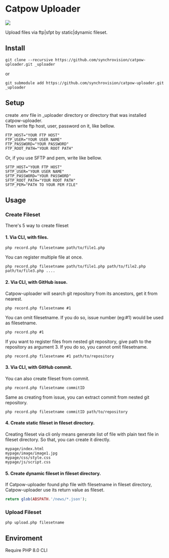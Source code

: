 Catpow Uploader
===

<img src="https://img.shields.io/badge/PHP-8.0-45A?logo=php"> 

Upload files via ftp|sfpt by static|dynamic fileset.


Install
--

 ```command
git clone --recursive https://github.com/synchrovision/catpow-uploader.git _uploader
 ```

or

 ```command
git submodule add https://github.com/synchrovision/catpow-uploader.git _uploader
 ```

Setup
--

create .env file in _uploader directory or directory that was installed catpow-uploader.  
Then write ftp host, user, password on it, like bellow.

```env
FTP_HOST="YOUR FTP HOST"
FTP_USER="YOUR USER NAME"
FTP_PASSWORD="YOUR PASSWORD"
FTP_ROOT_PATH="YOUR ROOT PATH"
```
Or, if you use SFTP and pem, write like bellow.

```env
SFTP_HOST="YOUR FTP HOST"
SFTP_USER="YOUR USER NAME"
SFTP_PASSWORD="YOUR PASSWORD"
SFTP_ROOT_PATH="YOUR ROOT PATH"
SFTP_PEM="PATH TO YOUR PEM FILE"
```

Usage
--

### Create Fileset

There's 5 way to create fileset

#### 1. Via CLI, with files.

```command
php record.php filesetname path/to/file1.php
```
You can register multiple file at once.

```command
php record.php filesetname path/to/file1.php path/to/file2.php path/to/file3.php ....
```

#### 2. Via CLI, with GitHub issue.

Catpow-uploader will search git repository from its ancestors, get it from nearest.

```command
php record.php filesetname #1
```

You can omit filesetname. If you do so, issue number (eg:#1) would be used as filesetname.

```command
php record.php #1
```

If you want to register files from nested git repository,
give path to the repository as argument 3.
If you do so, you cannot omit filesetname.


```command
php record.php filesetname #1 path/to/repository
```


#### 3. Via CLI, with GitHub commit.

You can also create fileset from commit.

```command
php record.php filesetname commitID
```

Same as creating from issue, you can extract commit from nested git repository.

```command
php record.php filesetname commitID path/to/repository
```

#### 4. Create static fileset in fileset directory.

Creating fileset via cli only means generate list of file with plain text file in fileset directory.
So that, you can create it directly.

```text
mypage/index.html
mypage/image/image1.jpg
mypage/css/style.css
mypage/js/script.css
```


#### 5. Create dynamic fileset in fileset directory.

If Catpow-uploader found php file with filesetname in fileset directory, Catpow-uploader use its return value as fileset.

```php 
return glob(ABSPATH.'/news/*.json');
```

### Upload Fileset

```command
php upload.php filesetname
```

Enviroment
--

Require PHP 8.0 CLI
